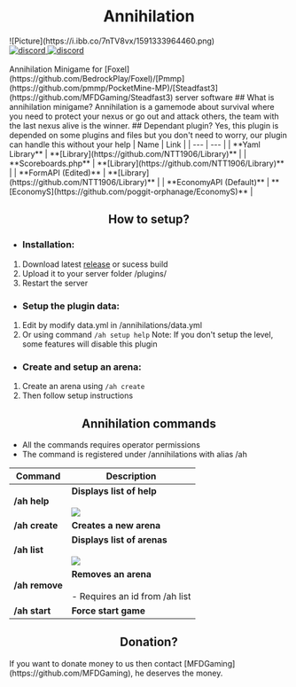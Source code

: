 <div align="center">
	<h1>Annihilation</h1>
</div>
![Picture](https://i.ibb.co/7nTV8vx/1591333964460.png)
<div align=center>
	<div align=left>
		<a href="https://discord.gg/emSrPFn">
		        <img src="https://img.shields.io/discord/598415377478844442?color=blue&label=discord&style=plastic" alt="discord">
		</a>
		<a href="https://discord.gg/emSrPFn">
		        <img src="https://img.shields.io/discord/598415377478844442?color=blue&label=discord&style=plastic" alt="discord">
		</a>
	<br><br>
	</div>
</div>
Annihilation Minigame for [Foxel](https://github.com/BedrockPlay/Foxel)/[Pmmp](https://github.com/pmmp/PocketMine-MP)/[Steadfast3](https://github.com/MFDGaming/Steadfast3) server software
## What is annihilation minigame?
Annihilation is a gamemode about survival where you need to protect your nexus or go out and attack others, the team with the last nexus alive is the winner.
## Dependant plugin?
Yes, this plugin is depended on some plugins and files but you don't need to worry, our plugin can handle this without your help
| Name | Link |
| --- | --- |
| **Yaml Library** | **[Library](https://github.com/NTT1906/Library)** |
| **Scoreboards.php** | **[Library](https://github.com/NTT1906/Library)** |
| **FormAPI (Edited)** | **[Library](https://github.com/NTT1906/Library)** |
| **EconomyAPI (Default)** | **[EconomyS](https://github.com/poggit-orphanage/EconomyS)** |

<div align="center">
	<h2>How to setup?</h2>
</div>

 - <h3>Installation:</h3>
 1. Download latest [release](https://github.com/NTT1906/Annihilation/releases) or sucess build
 2. Upload it to your server folder /plugins/
 3. Restart the server
 
 -  <h3>Setup the plugin data:</h3>
1. Edit by modify data.yml in /annihilations/data.yml
2. Or using command `/ah setup help`
Note: If you don't setup the level, some features will disable this plugin

-  <h3>Create and setup an arena:</h3>
1. Create an arena using `/ah create`
2. Then follow setup instructions

<div align="center">
	<h2>Annihilation commands</h2>
</div>

- All the commands requires operator permissions
- The command is registered under /annihilations with alias /ah

| Command | Description |
| --- | --- |
| **/ah help** | **Displays list of help**<br><br>![](https://i.ibb.co/p2jnYmM/obrazek.png) |
| **/ah create** | **Creates a new arena** |
| **/ah list** | **Displays list of arenas**<br><br>![](https://i.ibb.co/QPPsz37/obrazek.png) |
| **/ah remove** | **Removes an arena**<br><br>- Requires an id from /ah list |
| **/ah start** | **Force start game** |
<div align="center">
	<h2>Donation?</h2>
</div>
If you want to donate money to us then contact [MFDGaming](https://github.com/MFDGaming), he deserves the money.